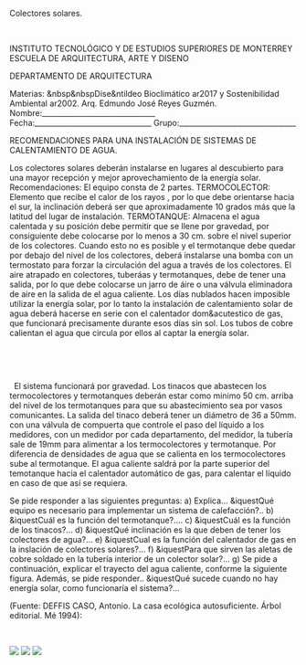 

Colectores solares.




 


INSTITUTO TECNOLÓGICO Y DE ESTUDIOS SUPERIORES DE MONTERREY 
ESCUELA DE ARQUITECTURA, ARTE Y DISENO 

DEPARTAMENTO DE ARQUITECTURA


 Materias: &nbsp&nbspDise&ntildeo Bioclimático ar2017 y Sostenibilidad Ambiental ar2002. 
Arq. Edmundo José Reyes Guzmén. 
Nombre:_______________________________ 
Fecha:________________________________ 
Grupo:________________________________ 


RECOMENDACIONES PARA UNA INSTALACIÓN DE SISTEMAS DE CALENTAMIENTO DE AGUA. 

 Los colectores solares deberán instalarse en lugares al descubierto para una mayor recepción y mejor aprovechamiento de la energía solar. 
Recomendaciones: 
 El equipo consta de 2 partes. 
TERMOCOLECTOR: Elemento que recibe el calor de los rayos , por lo que debe orientarse hacia el sur, la inclinación deberá ser que aproximadamente 10 grados más que la latitud del lugar de instalación. 
TERMOTANQUE: Almacena el agua calentada y su posición debe permitir que se llene por gravedad, por consiguiente debe colocarse por lo menos a 30 cm. sobre el nivel superior de los colectores.
 Cuando esto no es posible y el termotanque debe quedar por debajo del nivel de los colectores, deberá instalarse una bomba con un termostato para forzar la circulación del agua a través de los colectores. 
El aire atrapado en colectores, tuberáas y termotanques, debe de tener una salida, por lo que debe colocarse un jarro de áire o una válvula eliminadora de aire en la salida de el agua caliente. 
 Los días nublados hacen imposible utilizar la energía solar, por lo tanto la instalación de calentamiento solar de agua deberá hacerse en serie con el calentador dom&acutestico de gas, que funcionará precisamente durante esos días sin sol.
Los tubos de cobre calientan el agua que circula por ellos al captar la energía solar. 


 
 

 
  

 
 El sistema funcionará por gravedad. Los tinacos que abastecen los termocolectores y termotanques deberán estar como mínimo 50 cm. arriba del nivel de los termotanques para que su abastecimiento sea por vasos comunicantes. 
La salida del tinaco deberá tener un diámetro de 36 a 50mm. con una válvula de compuerta que controle el paso del líquido a los medidores, con un medidor por cada departamento, del medidor, la tubería sale de 19mm para alimentar a los termocolectores y termotanque. 
Por diferencia de densidades de agua que se calienta en los termocolectores sube al termotanque. 
El agua caliente saldrá por la parte superior del temotanque hacia el calentador automático de gas, para calentar el líquido en caso de que así se requiera. 
 

Se pide responder a las siguientes preguntas: 
a) Explica... &iquestQué equipo es necesario para implementar un sistema de calefacción?..
b) &iquestCuál es la función del termotanque?....
c) &iquestCuál es la función de los tinacos?...
d) &iquestQué inclinación es la que deben de tener los colectores de agua?...
e) &iquestCual es la función del calentador de gas en la inslación de colectores solares?...
f) &iquestPara que sirven las aletas de cobre soldado en la tubería interior de un colector solar?...
g) Se pide a continuación, explicar el trayecto del agua caliente, conforme la siguiente figura. Además, se pide responder.. &iquestQué sucede cuando no hay energía solar, como funcionaría el sistema?...

 
(Fuente: DEFFIS CASO, Antonio. La casa ecológica autosuficiente. Árbol editorial. Mé 1994):



 





![](./content/4/M4.52/DEEFIS_CASO_001.bmp.jpg)
![](./content/4/M4.52/DEEFIS_CASO_002.bmp.jpg)
![](./content/4/M4.52/Agua.caliente.jpg)
